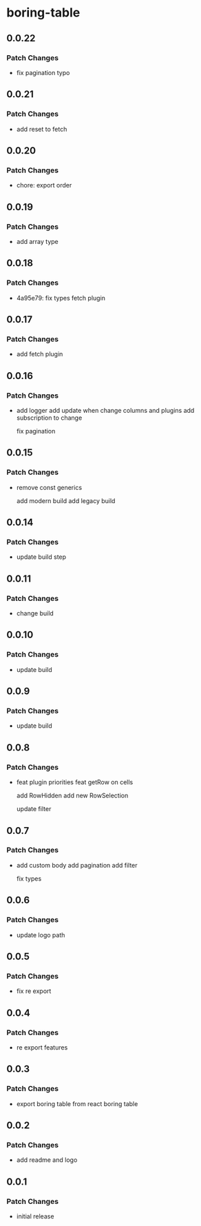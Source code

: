 # boring-table

## 0.0.22

### Patch Changes

- fix pagination typo

## 0.0.21

### Patch Changes

- add reset to fetch

## 0.0.20

### Patch Changes

- chore: export order

## 0.0.19

### Patch Changes

- add array type

## 0.0.18

### Patch Changes

- 4a95e79: fix types fetch plugin

## 0.0.17

### Patch Changes

- add fetch plugin

## 0.0.16

### Patch Changes

- add logger
  add update when change columns and plugins
  add subscription to change

  fix pagination

## 0.0.15

### Patch Changes

- remove const generics

  add modern build
  add legacy build

## 0.0.14

### Patch Changes

- update build step

## 0.0.11

### Patch Changes

- change build

## 0.0.10

### Patch Changes

- update build

## 0.0.9

### Patch Changes

- update build

## 0.0.8

### Patch Changes

- feat plugin priorities
  feat getRow on cells

  add RowHidden
  add new RowSelection

  update filter

## 0.0.7

### Patch Changes

- add custom body
  add pagination
  add filter

  fix types

## 0.0.6

### Patch Changes

- update logo path

## 0.0.5

### Patch Changes

- fix re export

## 0.0.4

### Patch Changes

- re export features

## 0.0.3

### Patch Changes

- export boring table from react boring table

## 0.0.2

### Patch Changes

- add readme and logo

## 0.0.1

### Patch Changes

- initial release
